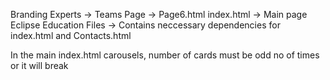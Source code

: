 Branding Experts -> Teams Page -> Page6.html
index.html -> Main page
Eclipse Education Files -> Contains neccessary dependencies for index.html and Contacts.html

In the main index.html carousels, number of cards must be odd no of times or it will break
